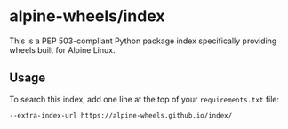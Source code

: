 # alpine-wheels/index

This is a PEP 503-compliant Python package index specifically providing wheels built for Alpine Linux.

## Usage

To search this index, add one line at the top of your `requirements.txt` file:

    --extra-index-url https://alpine-wheels.github.io/index/
